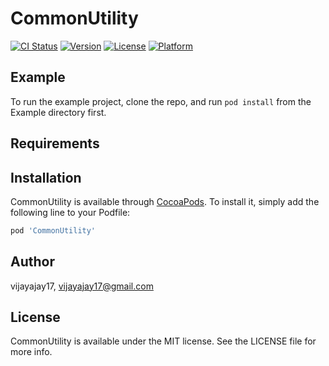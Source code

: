 # CommonUtility

[![CI Status](http://img.shields.io/travis/vijayajay17/CommonUtility.svg?style=flat)](https://travis-ci.org/vijayajay17/CommonUtility)
[![Version](https://img.shields.io/cocoapods/v/CommonUtility.svg?style=flat)](http://cocoapods.org/pods/CommonUtility)
[![License](https://img.shields.io/cocoapods/l/CommonUtility.svg?style=flat)](http://cocoapods.org/pods/CommonUtility)
[![Platform](https://img.shields.io/cocoapods/p/CommonUtility.svg?style=flat)](http://cocoapods.org/pods/CommonUtility)

## Example

To run the example project, clone the repo, and run `pod install` from the Example directory first.

## Requirements

## Installation

CommonUtility is available through [CocoaPods](http://cocoapods.org). To install
it, simply add the following line to your Podfile:

```ruby
pod 'CommonUtility'
```

## Author

vijayajay17, vijayajay17@gmail.com

## License

CommonUtility is available under the MIT license. See the LICENSE file for more info.
